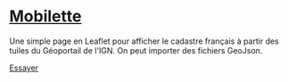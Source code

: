 # [Mobilette](https://ccpfa2.github.io/mobilette/#5/46.500/2.340)
Une simple page en Leaflet pour afficher le cadastre français à partir des tuiles du Géoportail de l'IGN.
On peut importer des fichiers GeoJson.

[Essayer](https://ccpfa2.github.io/mobilette/#5/46.500/2.340)
